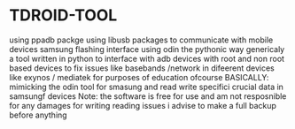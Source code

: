 # TDROID-TOOL
using ppadb packge
using libusb packages to communicate with mobile devices
samsung flashing interface using odin the pythonic way
genericaly a tool written in python to interface with adb devices with root and non root based devices to fix issues like basebands /network
in difeerent devices like exynos / mediatek for purposes of education ofcourse
BASICALLY:
  mimicking the odin tool for smasung and read write specifici crucial data in samsungf devices
Note: 
   the software is free for use and am not resposnible for any damages for writing reading issues 
   i advise to make a full backup before anything 
